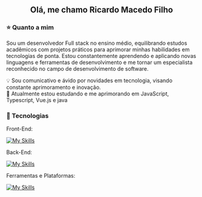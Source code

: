 <h2 align='center'>Olá, me chamo Ricardo Macedo Filho</h2>

<h3>⭐ Quanto a mim</h3>

<p>Sou um desenvolvedor Full stack no ensino médio, equilibrando estudos acadêmicos com projetos práticos para aprimorar minhas habilidades em tecnologias de ponta. Estou constantemente aprendendo e aplicando novas linguagens e ferramentas de desenvolvimento e me tornar um especialista reconhecido no campo de desenvolvimento de software.</p>

<p>💡 Sou comunicativo e ávido por novidades em tecnologia, visando constante aprimoramento e inovação.<br>
🌱 Atualmente estou estudando e me aprimorando em JavaScript, Typescript, Vue.js e java</p>

<h3>🚀 Tecnologias</h3>

Front-End:

[![My Skills](https://skillicons.dev/icons?i=js,ts,vue)](https://skillicons.dev)

Back-End:

[![My Skills](https://skillicons.dev/icons?i=java)](https://skillicons.dev)


Ferramentas e Plataformas:

[![My Skills](https://skillicons.dev/icons?i=vscode,idea,github,git)](https://skillicons.dev)
